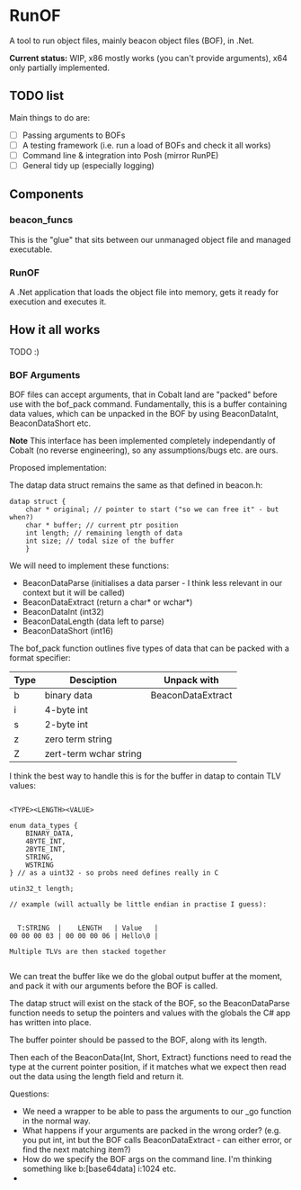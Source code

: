 # RunOF

A tool to run object files, mainly beacon object files (BOF), in .Net.

**Current status:** WIP, x86 mostly works (you can't provide arguments), x64 only partially implemented.

## TODO list

Main things to do are:

 - [ ] Passing arguments to BOFs
 - [ ] A testing framework (i.e. run a load of BOFs and check it all works)
 - [ ] Command line & integration into Posh (mirror RunPE)
 - [ ] General tidy up (especially logging)

## Components

### beacon_funcs

This is the "glue" that sits between our unmanaged object file and managed executable.

### RunOF

A .Net application that loads the object file into memory, gets it ready for execution and executes it.

## How it all works

TODO :)
### BOF Arguments

BOF files can accept arguments, that in Cobalt land are "packed" before use with the bof_pack command. Fundamentally, this is a buffer containing data values, which can be unpacked in the BOF by using BeaconDataInt, BeaconDataShort etc.

**Note** This interface has been implemented completely independantly of Cobalt (no reverse engineering), so any assumptions/bugs etc. are ours.


Proposed implementation:

The datap data struct remains the same as that defined in beacon.h:
```
datap struct {
	char * original; // pointer to start ("so we can free it" - but when?)
	char * buffer; // current ptr position
	int length; // remaining length of data
	int size; // todal size of the buffer
	}
```

We will need to implement these functions:

 - BeaconDataParse (initialises a data parser - I think less relevant in our context but it will be called)
 - BeaconDataExtract (return a char* or wchar*)
 - BeaconDataInt (int32)
 - BeaconDataLength (data left to parse)
 - BeaconDataShort (int16)


The bof_pack function outlines five types of data that can be packed with a format specifier:

| Type| Desciption             | Unpack with       |
|-----|------------------------|-------------------|
|  b  | binary data            | BeaconDataExtract |
|  i  |     4-byte int         |                   |
|  s  |     2-byte int         |                   |
|  z  |     zero term string   |                   |
|  Z  | zert-term wchar string |                   |


I think the best way to handle this is for the buffer in datap to contain TLV values:

```

<TYPE><LENGTH><VALUE>

enum data_types {
    BINARY_DATA,
    4BYTE_INT,
    2BYTE_INT,
    STRING,
    WSTRING
} // as a uint32 - so probs need defines really in C

utin32_t length; 

// example (will actually be little endian in practise I guess):


  T:STRING  |    LENGTH   | Value   |
00 00 00 03 | 00 00 00 06 | Hello\0 | 

Multiple TLVs are then stacked together


```

We can treat the buffer like we do the global output buffer at the moment, and pack it with our arguments before the BOF is called. 

The datap struct will exist on the stack of the BOF, so the BeaconDataParse function needs to setup the pointers and values with the globals the C# app has written into place. 

The buffer pointer should be passed to the BOF, along with its length. 

Then each of the BeaconData{Int, Short, Extract} functions need to read the type at the current pointer position, if it matches what we expect then read out the data using the length field and return it. 




Questions: 

 - We need a wrapper to be able to pass the arguments to our _go function in the normal way.
 - What happens if your arguments are packed in the wrong order? (e.g. you put int, int but the BOF calls BeaconDataExtract - can either error, or find the next matching item?)
 - How do we specify the BOF args on the command line. I'm thinking something like b:[base64data] i:1024 etc.
 - 

